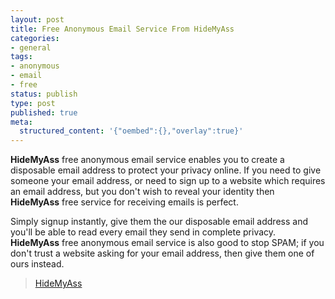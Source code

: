 ```yaml
---
layout: post
title: Free Anonymous Email Service From HideMyAss
categories:
- general
tags:
- anonymous
- email
- free
status: publish
type: post
published: true
meta:
  structured_content: '{"oembed":{},"overlay":true}'
---
```

 **HideMyAss** free anonymous email service enables you to create a disposable email address to protect your privacy online. If you need to give someone your email address, or need to sign up to a website which requires an email address, but you don't wish to reveal your identity then **HideMyAss** free service for receiving emails is perfect.

Simply signup instantly, give them the our disposable email address and you'll be able to read every email they send in complete privacy. **HideMyAss** free anonymous email service is also good to stop SPAM; if you don't trust a website asking for your email address, then give them one of ours instead.

> [HideMyAss](https://www.hidemyass.com/vpn/r20877)

